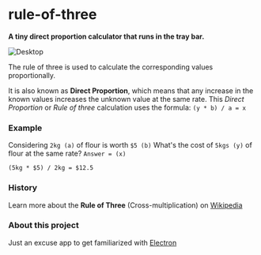 # rule-of-three
**A tiny direct proportion calculator that runs in the tray bar.**

![Desktop](https://user-images.githubusercontent.com/1434675/97485373-49ead100-1917-11eb-876c-e6fa3967570b.png)

The rule of three is used to calculate the corresponding values proportionally.

It is also known as **Direct Proportion**, which means that any increase in the known values increases the unknown value at the same rate.
This _Direct Proportion_ or _Rule of three_ calculation uses the formula: `(y * b) / a = x`

### Example
Considering `2kg (a)` of flour is worth `$5 (b)`
What's the cost of `5kgs (y)` of flour at the same rate? `Answer = (x)`

`(5kg * $5) / 2kg = $12.5`

### History
Learn more about the **Rule of Three** (Cross-multiplication) on [Wikipedia](https://en.wikipedia.org/wiki/Cross-multiplication#Rule_of_Three)

### About this project
Just an excuse app to get familiarized with [Electron](https://www.electronjs.org/)
